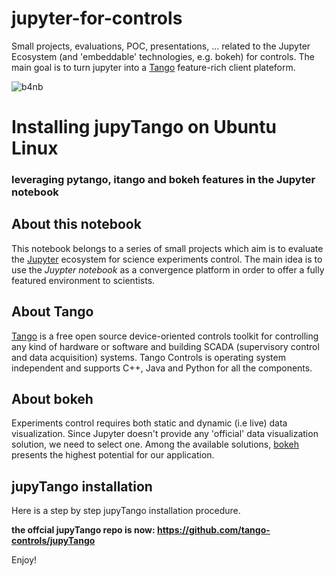 # **jupyter-for-controls**
Small projects, evaluations, POC, presentations, ... related to the Jupyter Ecosystem (and 'embeddable' technologies, e.g. bokeh) for controls. The main goal is to turn jupyter into a [Tango](https://www.tango-controls.org) feature-rich client plateform.  

![b4nb](https://github.com/nleclercq/jupyter-for-controls/blob/master/bokeh-data-streaming-for-notebook/b4nb.gif)

# **Installing jupyTango on Ubuntu Linux**
### **leveraging pytango, itango and bokeh features in the Jupyter notebook**

## About this notebook
This notebook belongs to a series of small projects which aim is to evaluate the [Jupyter](http://jupyter.org/) ecosystem for science experiments control. The main idea is to use the _Juypter notebook_ as a convergence platform in order to offer a fully featured environment to scientists. 

## About Tango 
[Tango](https://www.tango-controls.org) is a free open source device-oriented controls toolkit for controlling any kind of hardware or software and building SCADA (supervisory control and data acquisition) systems. Tango Controls is operating system independent and supports C++, Java and Python for all the components.

## About bokeh
Experiments control requires both static and dynamic (i.e live) data visualization. Since Jupyter doesn't provide any 'official' data visualization solution, we need to select one. Among the available solutions, [bokeh](http://bokeh.pydata.org/en/latest) presents the highest potential for our application.

## jupyTango installation
Here is a step by step jupyTango installation procedure.

**the offcial jupyTango repo is now:  https://github.com/tango-controls/jupyTango**

Enjoy!
